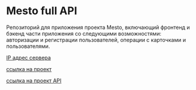 # Mesto full API

Репозиторий для приложения проекта Mesto, включающий фронтенд и бэкенд части приложения со следующими возможностями: авторизации и регистрации пользователей, операции с карточками и пользователями.

[IP адрес сервера](84.201.158.27)

[ссылка на проект](https://enslit.nomoredomains.monster/)

[ссылка на проект API](https://api.enslit.nomoredomains.monster/)